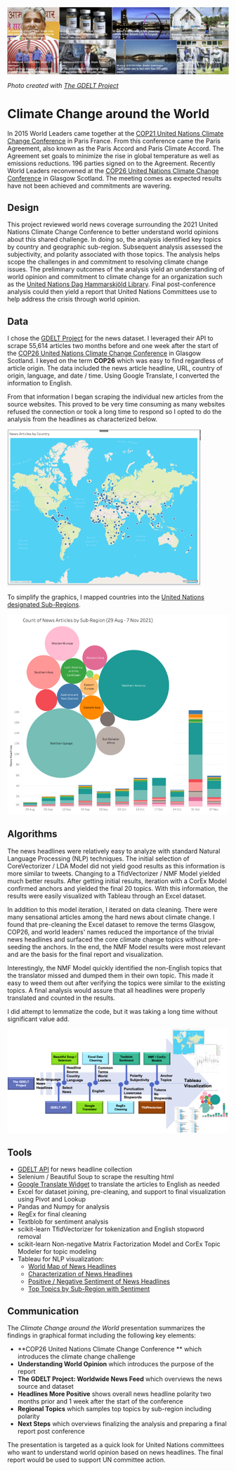 ![](https://github.com/arbgar/metis/blob/main/NLP/Project/Deliverable/Header.png?raw=true)

 *Photo created with [The GDELT Project](https://www.gdeltproject.org/)*

# Climate Change around the World

In 2015 World Leaders came together at the [COP21 United Nations Climate Change Conference](https://en.wikipedia.org/wiki/Paris_Agreement) in Paris France. From this conference came the Paris Agreement, also known as the Paris Accord and Paris Climate Accord. The Agreement set goals to minimize the rise in global temperature as well as emissions reductions. 196 parties signed on to the Agreement. Recently World Leaders reconvened at the [COP26 United Nations Climate Change Conference](https://en.wikipedia.org/wiki/2021_United_Nations_Climate_Change_Conference) in Glasgow Scotland. The meeting comes as expected results have not been achieved and commitments are wavering.

## Design

This project reviewed world news coverage surrounding the 2021 United Nations Climate Change Conference to better understand world opinions about this shared challenge. In doing so, the analysis identified key topics by country and geographic sub-region. Subsequent analysis assessed the subjectivity, and polarity associated with those topics. The analysis helps scope the challenges in and commitment to resolving climate change issues. The preliminary outcomes of the analysis yield an understanding of world opinion and commitment to climate change for an organization such as the [United Nations Dag Hammarskjöld Library](https://www.un.org/en/library). Final post-conference analysis could then yield a report that United Nations Committees use to help address the crisis through world opinion.

## Data

I chose the [GDELT Project](https://www.gdeltproject.org/) for the news dataset. I leveraged their API to scrape 55,614 articles two months before and one week after the start of the [COP26 United Nations Climate Change Conference](https://en.wikipedia.org/wiki/2021_United_Nations_Climate_Change_Conference) in Glasgow Scotland. I keyed on the term **COP26** which was easy to find regardless of article origin. The data included the news article headline, URL, country of origin, language, and date / time. Using Google Translate, I converted the information to English.

From that information I began scraping the individual new articles from the source websites. This proved to be very time consuming as many websites refused the connection or took a long time to respond so I opted to do the analysis from the headlines as characterized below.  

<img src="https://github.com/arbgar/metis/blob/main/NLP/Project/Final%20Deliverable/world.png?raw=true" style="zoom: 50%;" />

To simplify the graphics, I mapped countries into the [United Nations designated Sub-Regions](https://unstats.un.org/unsd/methodology/m49/overview/).

<img src="https://github.com/arbgar/metis/blob/main/NLP/Project/Final%20Deliverable/articles.png?raw=true" style="zoom: 67%;" />

## Algorithms

The news  headlines were relatively easy to analyze with standard Natural Language Processing (NLP) techniques.  The initial selection of CoreVectorizer / LDA Model did not yield good results as this information is more similar to tweets.  Changing to a TfidVectorizer / NMF Model yielded much better results.  After getting initial results, iteration with a CorEx Model confirmed anchors and yielded the final 20 topics. With this information, the results were easily visualized with Tableau through an Excel dataset.

In addition to this model iteration, I iterated on data cleaning.  There were many sensational articles among the hard news about climate change.  I found that pre-cleaning the Excel dataset to remove the terms Glasgow, COP26, and world leaders' names reduced the importance of the trivial news headlines and surfaced the core climate change topics without pre-seeding the anchors.  In the end, the NMF Model results were most relevant and are the basis for the final report and visualization. 

Interestingly, the NMF Model quickly identified the non-English topics that the translator missed and dumped them in their own topic.  This made it easy to weed them out after verifying the topics were similar to the existing topics. A final analysis would assure that all headlines were properly translated and counted in the results.

I did attempt to lemmatize the code, but it was taking a long time without significant value add. 

![](https://github.com/arbgar/metis/blob/main/NLP/Project/Final%20Deliverable/Algorithms.png?raw=true)

## Tools

- [GDELT API](https://blog.gdeltproject.org/gdelt-doc-2-0-api-debuts/) for news headline collection
- Selenium / Beautiful Soup to scrape the resulting html 
- [Google Translate Widget](https://developers.google.com/search/blog/2020/05/google-translates-website-translator) to translate the articles to English as needed
- Excel for dataset joining, pre-cleaning, and support to final visualization using Pivot and Lookup 
- Pandas and Numpy for analysis
- RegEx for final cleaning 
- Textblob for sentiment analysis
- scikit-learn TfidVectorizer for tokenization and  English stopword removal
- scikit-learn Non-negative Matrix Factorization Model and CorEx Topic Modeler for topic modeling
- Tableau for NLP visualization:
  -  [World Map of News Headlines](https://public.tableau.com/app/profile/alison.garrett/viz/nlp_map/Dashboard1)
  - [Characterization of News Headlines](https://public.tableau.com/app/profile/alison.garrett/viz/nlp_articles/Dashboard1)
  - [Positive / Negative Sentiment of News Headlines](https://public.tableau.com/app/profile/alison.garrett/viz/nlp_polarity_time/Dashboard1)
  - [Top Topics by Sub-Region with Sentiment](https://public.tableau.com/app/profile/alison.garrett/viz/nlp_region_topic_polarity/Dashboard1)

## Communication

The *Climate Change around the World* presentation summarizes the findings in graphical format including the following key elements:

- **COP26 United Nations Climate Change Conference ** which introduces the climate change challenge
- **Understanding World Opinion** which introduces the purpose of the report
- **The GDELT Project: Worldwide News Feed** which overviews the news source and dataset
- **Headlines More Positive** shows overall news headline polarity two months prior and 1 week after the start of the conference
- **Regional Topics** which samples top topics by sub-region including polarity
- **Next Steps** which overviews finalizing the analysis and preparing a final report post conference

The presentation is targeted as a quick look for United Nations committees who want to understand world opinion based on news headlines. The final report would be used to support UN committee action.
